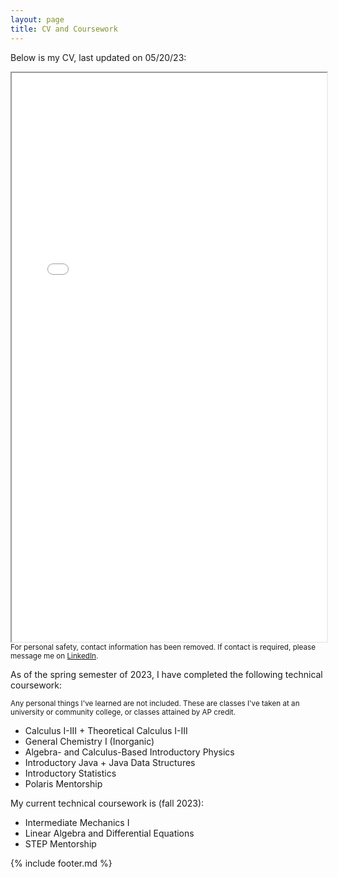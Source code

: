 ```yaml
---
layout: page
title: CV and Coursework
---
```


<p class="message">Below is my CV, last updated on 05/20/23: </p>

<iframe src="/pdfs/CV__Obscured_Copy_.pdf" width="100%" height="910px"></iframe>
<sub>For personal safety, contact information has been removed. If contact is required, please message me on <a href="https://linkedin.com/in/neilghugare" target="_blank" rel="noopener noreferrer">LinkedIn</a>.</sub>

<br>

<p class="message">As of the spring semester of 2023, I have completed the following technical coursework: </p>
<sub>Any personal things I've learned are not included. These are classes I've taken at an university or community college, or classes attained by AP credit.</sub>

<ul>
<li>Calculus I-III + Theoretical Calculus I-III</li>
<li>General Chemistry I (Inorganic)</li>
<li>Algebra- and Calculus-Based Introductory Physics</li>
<li>Introductory Java + Java Data Structures</li>
<li>Introductory Statistics</li>
<li>Polaris Mentorship</li>
</ul>

<p class="message">My current technical coursework is (fall 2023): </p>

<ul>
<li>Intermediate Mechanics I</li>
<li>Linear Algebra and Differential Equations</li>
<li>STEP Mentorship</li>
</ul>

{% include footer.md %}
